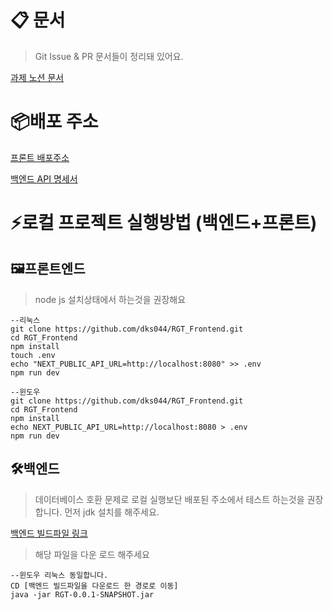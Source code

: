 # 📋 문서
>Git Issue & PR 문서들이 정리돼 있어요.

[과제 노션 문서](https://ahnjonyun.notion.site/RGT_-_-1571eacaea388016987efaea6ce7dc05?pvs=74)

# 📦배포 주소
[프론트 배포주소](http://www.rgt-subject.kro.kr/)

[백엔드 API 명세서](https://back.rgt-subject.kro.kr/swagger-ui/index.html#/)

# ⚡로컬 프로젝트 실행방법 (백엔드+프론트)

## 🖼️프론트엔드
> node js 설치상태에서 하는것을 권장해요
```
--리눅스
git clone https://github.com/dks044/RGT_Frontend.git
cd RGT_Frontend
npm install
touch .env
echo "NEXT_PUBLIC_API_URL=http://localhost:8080" >> .env
npm run dev

--윈도우
git clone https://github.com/dks044/RGT_Frontend.git
cd RGT_Frontend
npm install
echo NEXT_PUBLIC_API_URL=http://localhost:8080 > .env
npm run dev
```

## 🛠️백엔드
> 데이터베이스 호환 문제로 로컬 실행보단 배포된 주소에서 테스트 하는것을 권장합니다.
> 먼저 jdk 설치를 해주세요.

[백엔드 빌드파일 링크](https://drive.google.com/file/d/1xwvo2u31ooUo8pzxnnmF68C-6H130_5h/view?usp=sharing)
> 해당 파일을 다운 로드 해주세요
```
--윈도우 리눅스 동일합니다.
CD [백엔드 빌드파일을 다운로드 한 경로로 이동]
java -jar RGT-0.0.1-SNAPSHOT.jar
```
